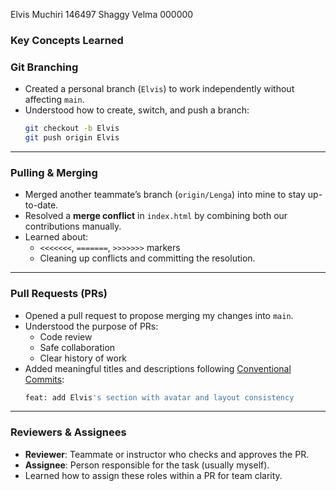 Elvis Muchiri 146497 
Shaggy Velma 000000

### Key Concepts Learned

###  Git Branching
- Created a personal branch (`Elvis`) to work independently without affecting `main`.
- Understood how to create, switch, and push a branch:
  ```bash
  git checkout -b Elvis
  git push origin Elvis
  ```

---

###  Pulling & Merging
- Merged another teammate’s branch (`origin/Lenga`) into mine to stay up-to-date.
- Resolved a **merge conflict** in `index.html` by combining both our contributions manually.
- Learned about:
  - `<<<<<<<`, `=======`, `>>>>>>>` markers
  - Cleaning up conflicts and committing the resolution.

---

###  Pull Requests (PRs)
- Opened a pull request to propose merging my changes into `main`.
- Understood the purpose of PRs:
  - Code review
  - Safe collaboration
  - Clear history of work
- Added meaningful titles and descriptions following [Conventional Commits](https://gist.github.com/qoomon/5dfcdf8eec66a051ecd85625518cfd13):
  ```bash
  feat: add Elvis's section with avatar and layout consistency
  ```

---

### Reviewers & Assignees
- **Reviewer**: Teammate or instructor who checks and approves the PR.
- **Assignee**: Person responsible for the task (usually myself).
- Learned how to assign these roles within a PR for team clarity.

